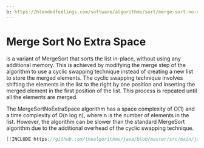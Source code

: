 ```yaml
---
b: https://blendedfeelings.com/software/algorithms/sort/merge-sort-no-extra-space-algorithm.md
---
```


# Merge Sort No Extra Space
is a variant of MergeSort that sorts the list in-place, without using any additional memory. This is achieved by modifying the merge step of the algorithm to use a cyclic swapping technique instead of creating a new list to store the merged elements. The cyclic swapping technique involves shifting the elements in the list to the right by one position and inserting the merged element in the first position of the list. This process is repeated until all the elements are merged.

The MergeSortNoExtraSpace algorithm has a space complexity of O(1) and a time complexity of O(n log n), where n is the number of elements in the list. However, the algorithm can be slower than the standard MergeSort algorithm due to the additional overhead of the cyclic swapping technique.

```java
[!INCLUDE https://github.com/thealgorithms/java/blob/master/src/main/java/com/thealgorithms/sorts/MergeSortNoExtraSpace.java]
```
